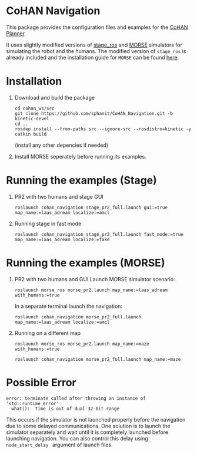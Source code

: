 # CoHAN Navigation

This package provides the configuration files and examples for the [CoHAN Planner](https://github.com/sphanit/CoHAN_Planner).

It uses slightly modified versions of [stage_ros](https://github.com/ros-simulation/stage_ros) and [MORSE](https://github.com/morse-simulator/morse) simulators for simulating the robot and the humans. The modified version of ```stage_ros``` is already included and the installation guide for ```MORSE``` can be found [here](https://github.com/sphanit/morse/blob/cohan_melodic/installation.md).

# Installation
1. Download and build the package
	```
	cd cohan_ws/src
	git clone https://github.com/sphanit/CoHAN_Navigation.git -b kinetic-devel
	cd ..
	rosdep install --from-paths src --ignore-src --rosdistro=kinetic -y
	catkin build
	```
	(install any other depencies if needed)
	
2. Install MORSE seperately before running its examples.
# Running the examples (Stage)
1. PR2 with two humans and stage GUI
	```
	roslaunch cohan_navigation stage_pr2_full.launch gui:=true map_name:=laas_adream localize:=amcl
	```
2. Running stage in fast mode
	```
	roslaunch cohan_navigation stage_pr2_full.launch fast_mode:=true map_name:=laas_adream localize:=fake
	```
# Running the examples (MORSE)
1. PR2 with two humans and GUI
		Launch MORSE simulator scenario:
	```
	roslaunch morse_ros morse_pr2.launch map_name:=laas_adream with_humans:=true
	```
	In a separate terminal launch the navigation:
	```
	roslaunch cohan_navigation morse_pr2_full.launch map_name:=laas_adream localize:=amcl
	```
3. Running on a different map
	```
	roslaunch morse_ros morse_pr2.launch map_name:=maze with_humans:=true
	
	roslaunch cohan_navigation morse_pr2_full.launch map_name:=maze
	```
# Possible Error
```
error: terminate called after throwing an instance of 'std::runtime_error'
  what():  Time is out of dual 32-bit range
```
This occurs if the simulator is not launched properly before the navigation due to some delayed communications. One solution is to launch the simulator separately and wait until it is completely launched before launching navigation. You can also control this delay using ```node_start_delay ``` argument of launch files.
